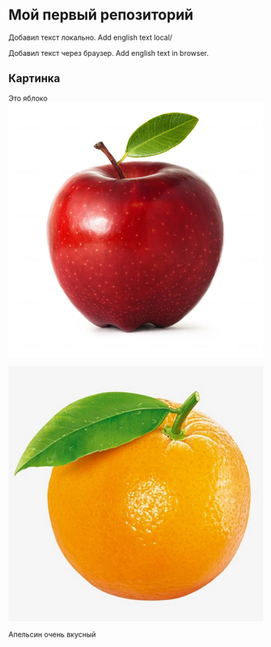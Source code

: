 ﻿# Мой первый репозиторий

Добавил текст локально. Add english text local/

Добавил текст через браузер. Add english text in browser.

## Картинка
Это яблоко 
![Это яблоко](apple.jpg)

![Это апельсин](orange.jpeg)

Апельсин очень вкусный